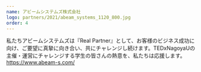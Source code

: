 ```yaml
---
name: アビームシステムズ株式会社
logo: partners/2021/abeam_systems_1120_800.jpg
order: 4
---
```

私たちアビームシステムズは『Real Partner』として、お客様のビジネス成功に向け、ご要望に真摯に向き合い、共にチャレンジし続けます。TEDxNagoyaUの主催・運営にチャレンジする学生の皆さんの熱意を、私たちは応援します。  
https://www.abeam-s.com/
